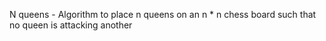 N queens - Algorithm to place n queens on an n * n chess board such that no queen is attacking another
